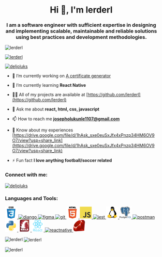 <h1 align="center">Hi 👋, I'm lerderl</h1>
<h3 align="center">I am a software engineer with sufficient expertise in designing and implementing scalable, maintainable and reliable solutions using best practices and development methodologies.</h3>

<p align="left"> <img src="https://komarev.com/ghpvc/?username=lerderl&label=Profile%20views&color=0e75b6&style=flat" alt="lerderl" /> </p>

<p align="left"> <a href="https://github.com/ryo-ma/github-profile-trophy"><img src="https://github-profile-trophy.vercel.app/?username=lerderl" alt="lerderl" /></a> </p>

<p align="left"> <a href="https://twitter.com/deljoluks" target="blank"><img src="https://img.shields.io/twitter/follow/deljoluks?logo=twitter&style=for-the-badge" alt="deljoluks" /></a> </p>

- 🔭 I’m currently working on [A certificate generator](https://github.com/lerderl/certificategenerator.web)

- 🌱 I’m currently learning **React Native**

- 👨‍💻 All of my projects are available at [https://github.com/lerderl](https://github.com/lerderl)

- 💬 Ask me about **react, html, css, javascript**

- 📫 How to reach me **josepholukunle1107@gmail.com**

- 📄 Know about my experiences [https://drive.google.com/file/d/1hAsk_sxe0euSxJfx4xPnzp34HM6OV9O7/view?usp=share_link](https://drive.google.com/file/d/1hAsk_sxe0euSxJfx4xPnzp34HM6OV9O7/view?usp=share_link)

- ⚡ Fun fact **I love anything football/soccer related**

<h3 align="left">Connect with me:</h3>
<p align="left">
<a href="https://twitter.com/deljoluks" target="blank"><img align="center" src="https://raw.githubusercontent.com/rahuldkjain/github-profile-readme-generator/master/src/images/icons/Social/twitter.svg" alt="deljoluks" height="30" width="40" /></a>
</p>

<h3 align="left">Languages and Tools:</h3>
<p align="left"> <a href="https://www.w3schools.com/css/" target="_blank" rel="noreferrer"> <img src="https://raw.githubusercontent.com/devicons/devicon/master/icons/css3/css3-original-wordmark.svg" alt="css3" width="40" height="40"/> </a> <a href="https://www.djangoproject.com/" target="_blank" rel="noreferrer"> <img src="https://cdn.worldvectorlogo.com/logos/django.svg" alt="django" width="40" height="40"/> </a> <a href="https://www.figma.com/" target="_blank" rel="noreferrer"> <img src="https://www.vectorlogo.zone/logos/figma/figma-icon.svg" alt="figma" width="40" height="40"/> </a> <a href="https://git-scm.com/" target="_blank" rel="noreferrer"> <img src="https://www.vectorlogo.zone/logos/git-scm/git-scm-icon.svg" alt="git" width="40" height="40"/> </a> <a href="https://www.w3.org/html/" target="_blank" rel="noreferrer"> <img src="https://raw.githubusercontent.com/devicons/devicon/master/icons/html5/html5-original-wordmark.svg" alt="html5" width="40" height="40"/> </a> <a href="https://developer.mozilla.org/en-US/docs/Web/JavaScript" target="_blank" rel="noreferrer"> <img src="https://raw.githubusercontent.com/devicons/devicon/master/icons/javascript/javascript-original.svg" alt="javascript" width="40" height="40"/> </a> <a href="https://jestjs.io" target="_blank" rel="noreferrer"> <img src="https://www.vectorlogo.zone/logos/jestjsio/jestjsio-icon.svg" alt="jest" width="40" height="40"/> </a> <a href="https://www.linux.org/" target="_blank" rel="noreferrer"> <img src="https://raw.githubusercontent.com/devicons/devicon/master/icons/linux/linux-original.svg" alt="linux" width="40" height="40"/> </a> <a href="https://www.postgresql.org" target="_blank" rel="noreferrer"> <img src="https://raw.githubusercontent.com/devicons/devicon/master/icons/postgresql/postgresql-original-wordmark.svg" alt="postgresql" width="40" height="40"/> </a> <a href="https://postman.com" target="_blank" rel="noreferrer"> <img src="https://www.vectorlogo.zone/logos/getpostman/getpostman-icon.svg" alt="postman" width="40" height="40"/> </a> <a href="https://www.python.org" target="_blank" rel="noreferrer"> <img src="https://raw.githubusercontent.com/devicons/devicon/master/icons/python/python-original.svg" alt="python" width="40" height="40"/> </a> <a href="https://rubyonrails.org" target="_blank" rel="noreferrer"> <img src="https://raw.githubusercontent.com/devicons/devicon/master/icons/rails/rails-original-wordmark.svg" alt="rails" width="40" height="40"/> </a> <a href="https://reactjs.org/" target="_blank" rel="noreferrer"> <img src="https://raw.githubusercontent.com/devicons/devicon/master/icons/react/react-original-wordmark.svg" alt="react" width="40" height="40"/> </a> <a href="https://reactnative.dev/" target="_blank" rel="noreferrer"> <img src="https://reactnative.dev/img/header_logo.svg" alt="reactnative" width="40" height="40"/> </a> <a href="https://www.ruby-lang.org/en/" target="_blank" rel="noreferrer"> <img src="https://raw.githubusercontent.com/devicons/devicon/master/icons/ruby/ruby-original.svg" alt="ruby" width="40" height="40"/> </a> </p>

<p><img align="left" src="https://github-readme-stats.vercel.app/api/top-langs?username=lerderl&show_icons=true&locale=en&layout=compact" alt="lerderl" /></p>

<p>&nbsp;<img align="center" src="https://github-readme-stats.vercel.app/api?username=lerderl&show_icons=true&locale=en" alt="lerderl" /></p>

<p><img align="center" src="https://github-readme-streak-stats.herokuapp.com/?user=lerderl&" alt="lerderl" /></p>
